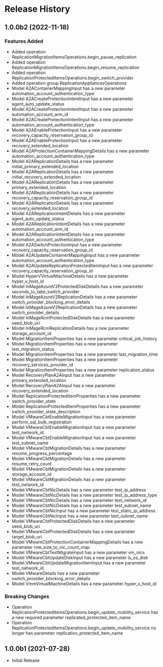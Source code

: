 # Release History

## 1.0.0b2 (2022-11-18)

### Features Added

  - Added operation ReplicationMigrationItemsOperations.begin_pause_replication
  - Added operation ReplicationMigrationItemsOperations.begin_resume_replication
  - Added operation ReplicationProtectedItemsOperations.begin_switch_provider
  - Added operation group ReplicationAppliancesOperations
  - Model A2AContainerMappingInput has a new parameter automation_account_authentication_type
  - Model A2ACreateProtectionIntentInput has a new parameter agent_auto_update_status
  - Model A2ACreateProtectionIntentInput has a new parameter automation_account_arm_id
  - Model A2ACreateProtectionIntentInput has a new parameter automation_account_authentication_type
  - Model A2AEnableProtectionInput has a new parameter recovery_capacity_reservation_group_id
  - Model A2AEnableProtectionInput has a new parameter recovery_extended_location
  - Model A2AProtectionContainerMappingDetails has a new parameter automation_account_authentication_type
  - Model A2AReplicationDetails has a new parameter initial_primary_extended_location
  - Model A2AReplicationDetails has a new parameter initial_recovery_extended_location
  - Model A2AReplicationDetails has a new parameter primary_extended_location
  - Model A2AReplicationDetails has a new parameter recovery_capacity_reservation_group_id
  - Model A2AReplicationDetails has a new parameter recovery_extended_location
  - Model A2AReplicationIntentDetails has a new parameter agent_auto_update_status
  - Model A2AReplicationIntentDetails has a new parameter automation_account_arm_id
  - Model A2AReplicationIntentDetails has a new parameter automation_account_authentication_type
  - Model A2ASwitchProtectionInput has a new parameter recovery_capacity_reservation_group_id
  - Model A2AUpdateContainerMappingInput has a new parameter automation_account_authentication_type
  - Model A2AUpdateReplicationProtectedItemInput has a new parameter recovery_capacity_reservation_group_id
  - Model HyperVVirtualMachineDetails has a new parameter hyper_v_host_id
  - Model InMageAzureV2ProtectedDiskDetails has a new parameter seconds_to_take_switch_provider
  - Model InMageAzureV2ReplicationDetails has a new parameter switch_provider_blocking_error_details
  - Model InMageAzureV2ReplicationDetails has a new parameter switch_provider_details
  - Model InMageRcmProtectedDiskDetails has a new parameter seed_blob_uri
  - Model InMageRcmReplicationDetails has a new parameter storage_account_id
  - Model MigrationItemProperties has a new parameter critical_job_history
  - Model MigrationItemProperties has a new parameter last_migration_status
  - Model MigrationItemProperties has a new parameter last_migration_time
  - Model MigrationItemProperties has a new parameter recovery_services_provider_id
  - Model MigrationItemProperties has a new parameter replication_status
  - Model RecoveryPlanA2AInput has a new parameter primary_extended_location
  - Model RecoveryPlanA2AInput has a new parameter recovery_extended_location
  - Model ReplicationProtectedItemProperties has a new parameter switch_provider_state
  - Model ReplicationProtectedItemProperties has a new parameter switch_provider_state_description
  - Model VMwareCbtEnableMigrationInput has a new parameter perform_sql_bulk_registration
  - Model VMwareCbtEnableMigrationInput has a new parameter test_network_id
  - Model VMwareCbtEnableMigrationInput has a new parameter test_subnet_name
  - Model VMwareCbtMigrationDetails has a new parameter resume_progress_percentage
  - Model VMwareCbtMigrationDetails has a new parameter resume_retry_count
  - Model VMwareCbtMigrationDetails has a new parameter storage_account_id
  - Model VMwareCbtMigrationDetails has a new parameter test_network_id
  - Model VMwareCbtNicDetails has a new parameter test_ip_address
  - Model VMwareCbtNicDetails has a new parameter test_ip_address_type
  - Model VMwareCbtNicDetails has a new parameter test_network_id
  - Model VMwareCbtNicDetails has a new parameter test_subnet_name
  - Model VMwareCbtNicInput has a new parameter test_static_ip_address
  - Model VMwareCbtNicInput has a new parameter test_subnet_name
  - Model VMwareCbtProtectedDiskDetails has a new parameter seed_blob_uri
  - Model VMwareCbtProtectedDiskDetails has a new parameter target_blob_uri
  - Model VMwareCbtProtectionContainerMappingDetails has a new parameter role_size_to_nic_count_map
  - Model VMwareCbtTestMigrateInput has a new parameter vm_nics
  - Model VMwareCbtUpdateDiskInput has a new parameter is_os_disk
  - Model VMwareCbtUpdateMigrationItemInput has a new parameter test_network_id
  - Model VMwareDetails has a new parameter switch_provider_blocking_error_details
  - Model VmmVirtualMachineDetails has a new parameter hyper_v_host_id

### Breaking Changes

  - Operation ReplicationProtectedItemsOperations.begin_update_mobility_service has a new required parameter replicated_protected_item_name
  - Operation ReplicationProtectedItemsOperations.begin_update_mobility_service no longer has parameter replication_protected_item_name

## 1.0.0b1 (2021-07-28)

* Initial Release

